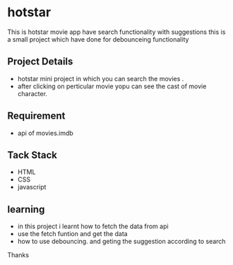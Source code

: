 # hotstar
This is hotstar movie app have search functionality with suggestions this is a small project which have done for debounceing functionality

## Project Details
- hotstar mini project in which you can search the movies .
- after clicking on perticular movie yopu can see the cast of movie character.

## Requirement
- api of movies.imdb


## Tack Stack
- HTML
- CSS
- javascript

## learning
- in this project i learnt how to fetch the data from api
- use the fetch funtion and get the data
- how to use debouncing. and geting the suggestion according to search 

Thanks


